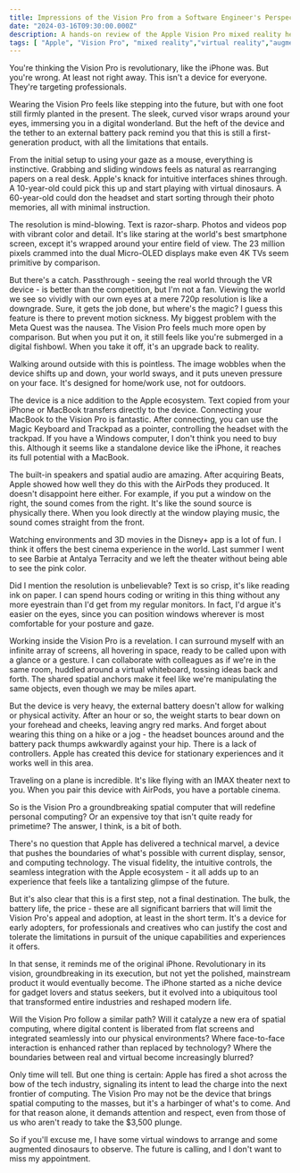 ```yaml
---
title: Impressions of the Vision Pro from a Software Engineer's Perspective
date: "2024-03-16T09:30:00.000Z"
description: A hands-on review of the Apple Vision Pro mixed reality headset from a developer's point of view
tags: [ "Apple", "Vision Pro", "mixed reality","virtual reality","augmented reality","spatial computing"]
---
```


You're thinking the Vision Pro is revolutionary, like the iPhone was. But you're wrong. At least not right away. This isn't a device for everyone. They're targeting professionals.

Wearing the Vision Pro feels like stepping into the future, but with one foot still firmly planted in the present. The sleek, curved visor wraps around your eyes, immersing you in a digital wonderland. But the heft of the device and the tether to an external battery pack remind you that this is still a first-generation product, with all the limitations that entails.

From the initial setup to using your gaze as a mouse, everything is instinctive. Grabbing and sliding windows feels as natural as rearranging papers on a real desk. Apple's knack for intuitive interfaces shines through. A 10-year-old could pick this up and start playing with virtual dinosaurs. A 60-year-old could don the headset and start sorting through their photo memories, all with minimal instruction.

The resolution is mind-blowing. Text is razor-sharp. Photos and videos pop with vibrant color and detail. It's like staring at the world's best smartphone screen, except it's wrapped around your entire field of view. The 23 million pixels crammed into the dual Micro-OLED displays make even 4K TVs seem primitive by comparison.

But there's a catch. Passthrough - seeing the real world through the VR device - is better than the competition, but I'm not a fan. Viewing the world we see so vividly with our own eyes at a mere 720p resolution is like a downgrade. Sure, it gets the job done, but where's the magic? I guess this feature is there to prevent motion sickness. My biggest problem with the Meta Quest was the nausea. The Vision Pro feels much more open by comparison. But when you put it on, it still feels like you're submerged in a digital fishbowl. When you take it off, it's an upgrade back to reality.

Walking around outside with this is pointless. The image wobbles when the device shifts up and down, your world sways, and it puts uneven pressure on your face. It's designed for home/work use, not for outdoors.

The device is a nice addition to the Apple ecosystem. Text copied from your iPhone or MacBook transfers directly to the device. Connecting your MacBook to the Vision Pro is fantastic. After connecting, you can use the Magic Keyboard and Trackpad as a pointer, controlling the headset with the trackpad. If you have a Windows computer, I don't think you need to buy this. Although it seems like a standalone device like the iPhone, it reaches its full potential with a MacBook.

The built-in speakers and spatial audio are amazing. After acquiring Beats, Apple showed how well they do this with the AirPods they produced. It doesn't disappoint here either. For example, if you put a window on the right, the sound comes from the right. It's like the sound source is physically there. When you look directly at the window playing music, the sound comes straight from the front.

Watching environments and 3D movies in the Disney+ app is a lot of fun. I think it offers the best cinema experience in the world. Last summer I went to see Barbie at Antalya Terracity and we left the theater without being able to see the pink color.

Did I mention the resolution is unbelievable? Text is so crisp, it's like reading ink on paper. I can spend hours coding or writing in this thing without any more eyestrain than I'd get from my regular monitors. In fact, I'd argue it's easier on the eyes, since you can position windows wherever is most comfortable for your posture and gaze.

Working inside the Vision Pro is a revelation. I can surround myself with an infinite array of screens, all hovering in space, ready to be called upon with a glance or a gesture. I can collaborate with colleagues as if we're in the same room, huddled around a virtual whiteboard, tossing ideas back and forth. The shared spatial anchors make it feel like we're manipulating the same objects, even though we may be miles apart. 


But the device is very heavy, the external battery doesn't allow for walking or physical activity. After an hour or so, the weight starts to bear down on your forehead and cheeks, leaving angry red marks. And forget about wearing this thing on a hike or a jog - the headset bounces around and the battery pack thumps awkwardly against your hip.
There is a lack of controllers. Apple has created this device for stationary experiences and it works well in this area.


Traveling on a plane is incredible. It's like flying with an IMAX theater next to you. When you pair this device with AirPods, you have a portable cinema.

So is the Vision Pro a groundbreaking spatial computer that will redefine personal computing? Or an expensive toy that isn't quite ready for primetime? The answer, I think, is a bit of both.

There's no question that Apple has delivered a technical marvel, a device that pushes the boundaries of what's possible with current display, sensor, and computing technology. The visual fidelity, the intuitive controls, the seamless integration with the Apple ecosystem - it all adds up to an experience that feels like a tantalizing glimpse of the future.

But it's also clear that this is a first step, not a final destination. The bulk, the battery life, the price - these are all significant barriers that will limit the Vision Pro's appeal and adoption, at least in the short term. It's a device for early adopters, for professionals and creatives who can justify the cost and tolerate the limitations in pursuit of the unique capabilities and experiences it offers.

In that sense, it reminds me of the original iPhone. Revolutionary in its vision, groundbreaking in its execution, but not yet the polished, mainstream product it would eventually become. The iPhone started as a niche device for gadget lovers and status seekers, but it evolved into a ubiquitous tool that transformed entire industries and reshaped modern life.

Will the Vision Pro follow a similar path? Will it catalyze a new era of spatial computing, where digital content is liberated from flat screens and integrated seamlessly into our physical environments? Where face-to-face interaction is enhanced rather than replaced by technology? Where the boundaries between real and virtual become increasingly blurred?

Only time will tell. But one thing is certain: Apple has fired a shot across the bow of the tech industry, signaling its intent to lead the charge into the next frontier of computing. The Vision Pro may not be the device that brings spatial computing to the masses, but it's a harbinger of what's to come. And for that reason alone, it demands attention and respect, even from those of us who aren't ready to take the $3,500 plunge.

So if you'll excuse me, I have some virtual windows to arrange and some augmented dinosaurs to observe. The future is calling, and I don't want to miss my appointment.